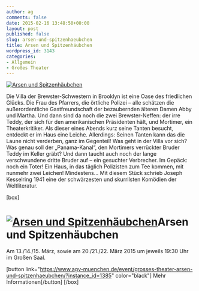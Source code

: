 ```yaml
---
author: ag
comments: false
date: 2015-02-16 13:48:50+00:00
layout: post
published: false
slug: arsen-und-spitzenhaeubchen
title: Arsen und Spitzenhäubchen
wordpress_id: 3143
categories:
- Allgemein
- Großes Theater
---
```


[![Arsen und Spitzenhäubchen](https://www.agv-muenchen.de/wp-content/uploads/2015/02/Großes-Theater-Arsen-und-Spitzenhäubchen.jpg)](https://www.agv-muenchen.de/event/grosses-theater-arsen-und-spitzenhaeubchen/?instance_id=1385)

Die Villa der Brewster-Schwestern in Brooklyn ist eine Oase des friedlichen Glücks. Die Frau des Pfarrers, die örtliche Polizei – alle schätzen die außerordentliche Gastfreundschaft der bezaubernden älteren Damen Abby und Martha. Und dann sind da noch die zwei Brewster-Neffen: der irre Teddy, der sich für den amerikanischen Präsidenten hält, und Mortimer, ein Theaterkritiker.
Als dieser eines Abends kurz seine Tanten besucht, entdeckt er im Haus eine Leiche. Allerdings: Seinen Tanten kann das die Laune nicht verderben, ganz im Gegenteil! Was geht in der Villa vor sich? Was genau soll der „Panama-Kanal“, den Mortimers verrückter Bruder Teddy im Keller gräbt?
Und dann taucht auch noch der lange verschwundene dritte Bruder auf – ein gesuchter Verbrecher. Im Gepäck: noch ein Toter! Ein Haus, in das täglich Polizisten zum Tee kommen, mit nunmehr zwei Leichen! Mindestens...
Mit diesem Stück schrieb Joseph Kesselring 1941 eine der schwärzesten und skurrilsten Komödien der Weltliteratur.

[box]

# [![Arsen und Spitzenhäubchen](https://www.agv-muenchen.de/wp-content/uploads/2015/02/Großes-Theater-Arsen-und-Spitzenhäubchen.jpg)](https://www.agv-muenchen.de/event/grosses-theater-arsen-und-spitzenhaeubchen/?instance_id=1385)Arsen und Spitzenhäubchen

Am 13./14./15. März, sowie am 20./21./22. März 2015 um jeweils 19:30 Uhr im Großen Saal.

[button link="https://www.agv-muenchen.de/event/grosses-theater-arsen-und-spitzenhaeubchen/?instance_id=1385" color="black"] Mehr Informationen[/button]
[/box]
